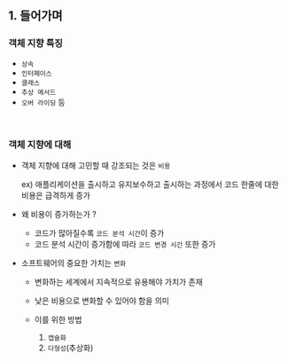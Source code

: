 ## 1. 들어가며

### 객체 지향 특징

- `상속`
- `인터페이스`
- `클래스`
- `추상 메서드`
- `오버 라이딩` 등

<br>

### 객체 지향에 대해

- 객체 지향에 대해 고민할 때 강조되는 것은 `비용`

  ex) 애플리케이션을 출시하고 유지보수하고 출시하는 과정에서 코드 한줄에 대한 비용은 급격하게 증가

- 왜 비용이 증가하는가 ?

  - 코드가 많아질수록 `코드 분석 시간`이 증가
  - 코드 분석 시간이 증가함에 따라 `코드 변경 시간` 또한 증가

- 소프트웨어의 중요한 가치는 `변화`

  - 변화하는 세계에서 지속적으로 유용해야 가치가 존재

  - 낮은 비용으로 변화할 수 있어야 함을 의미

  - 이를 위한 방법
    1. `캡슐화`
    2. `다형성`(추상화)